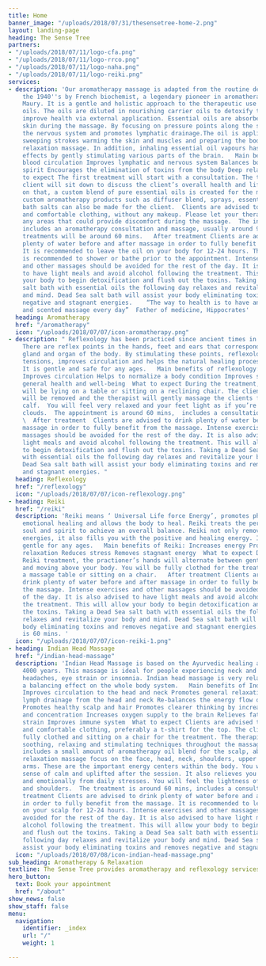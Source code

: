 ```yaml
---
title: Home
banner_image: "/uploads/2018/07/31/thesensetree-home-2.png"
layout: landing-page
heading: The Sense Tree
partners:
- "/uploads/2018/07/11/logo-cfa.png"
- "/uploads/2018/07/11/logo-rrco.png"
- "/uploads/2018/07/11/logo-naha.png"
- "/uploads/2018/07/11/logo-reiki.png"
services:
- description: 'Our aromatherapy massage is adapted from the routine developed in
    the 1940''s by French biochemist, a legendary pioneer in aromatherapy,  Marguerite
    Maury. It is a gentle and holistic approach to the therapeutic use of pure essential
    oils. The oils are diluted in nourishing carrier oils to detoxify the body and
    improve health via external application. Essential oils are absorbed through the
    skin during the massage. By focusing on pressure points along the spine, it stimulates
    the nervous system and promotes lymphatic drainage.The oil is applied in long
    sweeping strokes warming the skin and muscles and preparing the body for a deep
    relaxation massage. In addition, inhaling essential oil vapours has psychological
    effects by gently stimulating various parts of the brain.   Main benefits of Aroma-massage:  Increases
    blood circulation Improves lymphatic and nervous system Balances body, mind and
    spirit Encourages the elimination of toxins from the body Deep relaxation  What
    to expect The first treatment will start with a consultation. The therapist and
    client will sit down to discuss the client’s overall health and lifestyle. Based
    on that, a custom blend of pure essential oils is created for the massage. Optionally,
    custom aromatherapy products such as diffuser blend, sprays, essential oil blend,
    bath salts can also be made for the client.  Clients are advised to come in casual
    and comfortable clothing, without any makeup. Please let your therapist know about
    any areas that could provide discomfort during the massage.  The initial appointment
    includes an aromatherapy consultation and massage, usually around 90 mins. Following
    treatments will be around 60 mins.   After treatment Clients are advised to drink
    plenty of water before and after massage in order to fully benefit from the massage.
    It is recommended to leave the oil on your body for 12-24 hours. Therefore it
    is recommended to shower or bathe prior to the appointment. Intense exercises
    and other massages should be avoided for the rest of the day. It is also advised
    to have light meals and avoid alcohol following the treatment. This will allow
    your body to begin detoxification and flush out the toxins. Taking a Dead Sea
    salt bath with essential oils the following day relaxes and revitalize your body
    and mind. Dead Sea salt bath will assist your body eliminating toxins and removes
    negative and stagnant energies.    “The way to health is to have an aromatic bath
    and scented massage every day”  Father of medicine, Hippocrates'
  heading: Aromatherapy
  href: "/aromatherapy"
  icon: "/uploads/2018/07/07/icon-aromatherapy.png"
- description: " Reflexology has been practiced since ancient times in many cultures.
    There are reflex points in the hands, feet and ears that correspond to every part,
    gland and organ of the body. By stimulating these points, reflexology releases
    tensions, improves circulation and helps the natural healing process of the body.
    It is gentle and safe for any ages.   Main benefits of reflexology: Relaxation
    Improves circulation Helps to normalize a body condition Improves sleep Promotes
    general health and well-being  What to expect During the treatment, the client
    will be lying on a table or sitting on a reclining chair. The client’s  socks
    will be removed and the therapist will gently massage the clients feet and lower
    calf.  You will feel very relaxed and your feet light as if you’re walking on
    clouds.  The appointment is around 60 mins,  includes a consultation and massage.
    \  After treatment  Clients are advised to drink plenty of water before and after
    massage in order to fully benefit from the massage. Intense exercises and other
    massages should be avoided for the rest of the day. It is also advised to have
    light meals and avoid alcohol following the treatment. This will allow your body
    to begin detoxification and flush out the toxins. Taking a Dead Sea salt bath
    with essential oils the following day relaxes and revitalize your body and mind.
    Dead Sea salt bath will assist your body eliminating toxins and removes negative
    and stagnant energies. "
  heading: Reflexology
  href: "/reflexology"
  icon: "/uploads/2018/07/07/icon-reflexology.png"
- heading: Reiki
  href: "/reiki"
  description: 'Reiki means ‘ Universal Life force Energy’, promotes physical and
    emotional healing and allows the body to heal. Reiki treats the person as a whole,  mind,
    soul and spirit to achieve an overall balance. Reiki not only removes stagnant
    energies, it also fills you with the positive and healing energy. It is safe and
    gentle for any ages.   Main benefits of Reiki: Increases energy Promotes deep
    relaxation Reduces stress Removes stagnant energy  What to expect During your
    Reiki treatment, the practioner’s hands will alternate between gentle contact
    and moving above your body. You will be fully clothed for the treatment and on
    a massage table or sitting on a chair.   After treatment Clients are advised to
    drink plenty of water before and after massage in order to fully benefit from
    the massage. Intense exercises and other massages should be avoided for the rest
    of the day. It is also advised to have light meals and avoid alcohol following
    the treatment. This will allow your body to begin detoxification and flush out
    the toxins. Taking a Dead Sea salt bath with essential oils the following day
    relaxes and revitalize your body and mind. Dead Sea salt bath will assist your
    body eliminating toxins and removes negative and stagnant energies.   The appointment
    is 60 mins. '
  icon: "/uploads/2018/07/07/icon-reiki-1.png"
- heading: Indian Head Massage
  href: "/indian-head-massage"
  description: 'Indian Head Massage is based on the Ayurvedic healing and dates back
    4000 years. This massage is ideal for people experiencing neck and shoulder tension,
    headaches, eye strain or insomnia. Indian head massage is very relaxing and has
    a balancing effect on the whole body system.   Main benefits of Indian Head Massage:
    Improves circulation to the head and neck Promotes general relaxation Improves
    lymph drainage from the head and neck Re-balances the energy flow of the body
    Promotes healthy scalp and hair Promotes clearer thinking by increasing alertness
    and concentration Increases oxygen supply to the brain Relieves fatigue and eye
    strain Improves immune system  What to expect Clients are advised to come in casual
    and comfortable clothing, preferably a t-shirt for the top. The client will be
    fully clothed and sitting on a chair for the treatment. The therapist will perform
    soothing, relaxing and stimulating techniques throughout the massage. The treatment
    includes a small amount of aromatherapy oil blend for the scalp, about ¼ teaspoon.This
    relaxation massage focus on the face, head, neck, shoulders, upper back and upper
    arms. These are the important energy centers within the body. You will feel a
    sense of calm and uplifted after the session. It also relieves you physically
    and emotionally from daily stresses. You will feel the lightness of  your neck
    and shoulders.  The treatment is around 60 mins, includes a consultation and massage.   After
    treatment Clients are advised to drink plenty of water before and after massage
    in order to fully benefit from the massage. It is recommended to leave the oil
    on your scalp for 12-24 hours. Intense exercises and other massages should be
    avoided for the rest of the day. It is also advised to have light meals and avoid
    alcohol following the treatment. This will allow your body to begin detoxification
    and flush out the toxins. Taking a Dead Sea salt bath with essential oils the
    following day relaxes and revitalize your body and mind. Dead Sea salt bath will
    assist your body eliminating toxins and removes negative and stagnant energies'
  icon: "/uploads/2018/07/08/icon-indian-head-massage.png"
sub_heading: Aromatherapy & Relaxation
textline: The Sense Tree provides aromatherapy and reflexology services
hero_button:
  text: Book your appointment
  href: "/about"
show_news: false
show_staff: false
menu:
  navigation:
    identifier: _index
    url: "/"
    weight: 1

---
```

